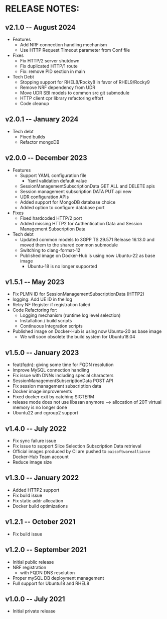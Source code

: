 # RELEASE NOTES: #

## v2.1.0 -- August 2024 ##

* Features
  - Add NRF connection handling mechanism
  - Use HTTP Request Timeout parameter from Conf file
* Fixes
  - Fix HTTP/2 server shutdown
  - Fix duplicated HTTP/1 route
  - Fix: remove PID section in main
* Tech Debt
  - Stopping support for RHEL8/Rocky8 in favor of RHEL9/Rocky9
  - Remove NRF dependency from UDR
  - Move UDR SBI models to common src git submodule
  - HTTP client cpr library refactoring effort
  - Code cleanup

## v2.0.1 -- January 2024 ##

* Tech debt
  - Fixed builds
  - Refactor mongoDB

## v2.0.0 -- December 2023 ##

* Features
  - Support YAML configuration file
    * Yaml validation default value
  - SessionManagementSubscriptionData GET ALL and DELETE apis
  - Session management subscription DATA PUT api new
  - UDR configuration APIs
  - Added support for MongoDB database choice
  - Added option to configure database port
* Fixes
  - Fixed hardcoded HTTP/2 port
  - Added missing HTTP2 for Authentication Data and Session Management Subscription Data
* Tech debt
  - Updated common models to 3GPP TS 29.571 Release 16.13.0 and moved them to the shared common submodule
  - Switching to clang-format-12
  - Published image on Docker-Hub is using now Ubuntu-22 as base image
    * Ubuntu-18 is no longer supported

## v1.5.1 -- May 2023 ##

* Fix PLMN ID for SessionManagementSubscriptionData (HTTP2)
* logging: Add UE ID in the log
* Retry NF Register if registration failed
* Code Refactoring for:
  * Logging mechanism (runtime log level selection)
  * Installation / build scripts
  * Continuous Integration scripts
* Published image on Docker-Hub is using now Ubuntu-20 as base image
  * We will soon obsolete the build system for Ubuntu18.04

## v1.5.0 -- January 2023 ##

* feat(fqdn): giving some time for FQDN resolution
* Improve MySQL connection handling
* Fix issue with DNNs including special characters
* SessionManagementSubscriptionData POST API
* Fix session management subscription data
* Docker image improvements
* Fixed docker exit by catching SIGTERM
* release mode does not use libasan anymore --> allocation of 20T virtual memory is no longer done
* Ubuntu22 and cgroup2 support

## v1.4.0 -- July 2022 ##

* Fix sync failure issue
* Fix issue to support Slice Selection Subscription Data retrieval
* Official images produced by CI are pushed to `oaisoftwarealliance` Docker-Hub Team account
* Reduce image size

## v1.3.0 -- January 2022 ##

* Added HTTP2 support
* Fix build issue
* Fix static addr allocation
* Docker build optimizations

## v1.2.1 -- October 2021 ##

* Fix build issue

## v1.2.0 -- September 2021 ##

* Initial public release
* NRF registration
  - with FQDN DNS resolution
* Proper mySQL DB deployment management
* Full support for Ubuntu18 and RHEL8

## v1.0.0 -- July 2021 ##

* Initial private release

